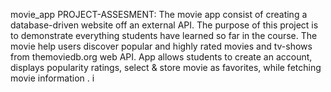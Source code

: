 movie_app
PROJECT-ASSESMENT: 
The movie app consist of creating a database-driven website off an external API. The purpose of this project is to demonstrate everything students have learned so far in the course. The movie help users discover popular and highly rated movies and tv-shows from themoviedb.org web API. App allows students to create an account, displays popularity ratings, select & store movie as favorites, while fetching movie information .
i
